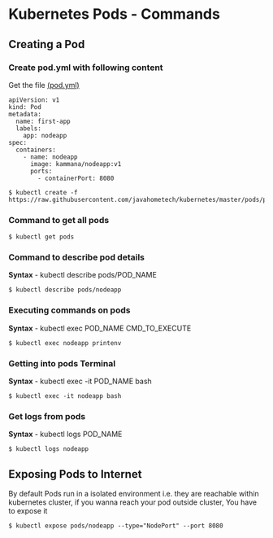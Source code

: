 # Kubernetes Pods - Commands 
## Creating a Pod
### Create pod.yml with following content
Get the file [(pod.yml)](https://github.com/javahometech/kubernetes/blob/master/pods/pods.yml)
```
apiVersion: v1
kind: Pod
metadata:
  name: first-app
  labels:
    app: nodeapp
spec:
  containers:
    - name: nodeapp
      image: kammana/nodeapp:v1
      ports:
        - containerPort: 8080
```

```
$ kubectl create -f https://raw.githubusercontent.com/javahometech/kubernetes/master/pods/pods.yml
```
### Command to get all pods

```
$ kubectl get pods
```

### Command to describe pod details
**Syntax** - kubectl describe pods/POD_NAME

```
$ kubectl describe pods/nodeapp
```

### Executing commands on pods
**Syntax** - kubectl exec POD_NAME CMD_TO_EXECUTE
```
$ kubectl exec nodeapp printenv
```
### Getting into pods Terminal
**Syntax** - kubectl exec -it POD_NAME bash
```
$ kubectl exec -it nodeapp bash
```
### Get logs from pods
**Syntax** - kubectl logs POD_NAME
```
$ kubectl logs nodeapp
```
## Exposing Pods to Internet
By default Pods run in a isolated environment i.e. they are reachable within kubernetes cluster, if you wanna reach your pod outside cluster, You have to expose it
```
$ kubectl expose pods/nodeapp --type="NodePort" --port 8080
```


